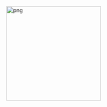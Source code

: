<img src="https://img.upanh.tv/2025/03/22/Screenshot-2025-03-21-220551.png" alt="png" width="250" />
